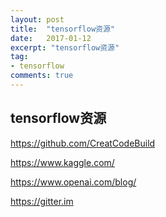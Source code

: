 ```yaml
---
layout: post
title:  "tensorflow资源"
date:   2017-01-12
excerpt: "tensorflow资源"
tag:
- tensorflow
comments: true
---
```


## tensorflow资源
https://github.com/CreatCodeBuild

https://www.kaggle.com/

https://www.openai.com/blog/

https://gitter.im
